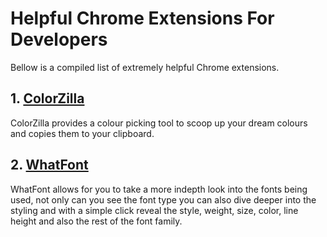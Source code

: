 # Helpful Chrome Extensions For Developers

Bellow is a compiled list of extremely helpful Chrome extensions.

## 1. [ColorZilla](https://chrome.google.com/webstore/detail/colorzilla/bhlhnicpbhignbdhedgjhgdocnmhomnp)
  ColorZilla provides a colour picking tool to scoop up your dream colours and copies them to your clipboard.
  
## 2. [WhatFont](https://chrome.google.com/webstore/detail/whatfont/jabopobgcpjmedljpbcaablpmlmfcogm)
  WhatFont allows for you to take a more indepth look into the fonts being used, not only can you see the font type you can also dive deeper into the styling and with a simple click reveal the style, weight, size, color, line height and also the rest of the font family.
